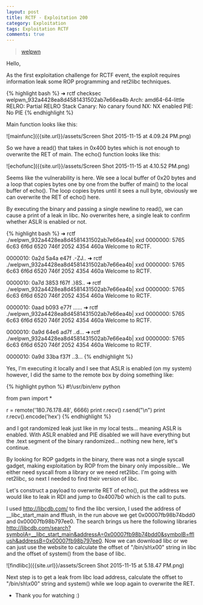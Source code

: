 ```yaml
---
layout: post
title: RCTF - Exploitation 200
category: Exploitation
tags: Exploitation RCTF
comments: true
---
```


> [welpwn]({{site.url}}/assets/welpwn_932a4428ea8d4581431502ab7e66ea4b)

Hello,

As the first exploitation challenge for RCTF event, the exploit requires information leak some ROP programming and ret2libc techniques.

{% highlight bash %}
➜  rctf  checksec welpwn_932a4428ea8d4581431502ab7e66ea4b
    Arch:          amd64-64-little
    RELRO:         Partial RELRO
    Stack Canary:  No canary found
    NX:            NX enabled
    PIE:           No PIE
{% endhighlight %}

Main function looks like this:  

![mainfunc]({{site.url}}/assets/Screen Shot 2015-11-15 at 4.09.24 PM.png)

So we have a read() that takes in 0x400 bytes which is not enough to overwrite the RET of main.
The echo() function looks like this:

![echofunc]({{site.url}}/assets/Screen Shot 2015-11-15 at 4.10.52 PM.png)

Seems like the vulnerability is here. We see a local buffer of 0x20 bytes and a loop that copies bytes one by one from the buffer of main() to the local buffer of echo(). The loop copies bytes until it sees a null byte, obviously we can overwrite the RET of echo() here.

By executing the binary and passing a single newline to read(), we can cause a print of a leak in libc. No overwrites here, a single leak to confirm whether ASLR is enabled or not.

{% highlight bash %}
➜  rctf  ./welpwn_932a4428ea8d4581431502ab7e66ea4b| xxd
0000000: 5765 6c63 6f6d 6520 746f 2052 4354 460a  Welcome to RCTF.

0000010: 0a2d 5a4a e47f                           .-ZJ..
➜  rctf  ./welpwn_932a4428ea8d4581431502ab7e66ea4b| xxd
0000000: 5765 6c63 6f6d 6520 746f 2052 4354 460a  Welcome to RCTF.

0000010: 0a7d 3853 f67f                           .}8S..
➜  rctf  ./welpwn_932a4428ea8d4581431502ab7e66ea4b| xxd
0000000: 5765 6c63 6f6d 6520 746f 2052 4354 460a  Welcome to RCTF.

0000010: 0aad b093 e77f                           ......
➜  rctf  ./welpwn_932a4428ea8d4581431502ab7e66ea4b| xxd
0000000: 5765 6c63 6f6d 6520 746f 2052 4354 460a  Welcome to RCTF.

0000010: 0a9d 64e6 ad7f                           ..d...
➜  rctf  ./welpwn_932a4428ea8d4581431502ab7e66ea4b| xxd
0000000: 5765 6c63 6f6d 6520 746f 2052 4354 460a  Welcome to RCTF.

0000010: 0a9d 33ba f37f                           ..3...
{% endhighlight %}

Yes, I'm executing it locally and I see that ASLR is enabled (on my system) however, I did the same to the remote box by doing something like:

{% highlight python %}
#!/usr/bin/env python

from pwn import *

r = remote('180.76.178.48', 6666)
print r.recv()
r.send("\n")
print r.recv().encode('hex')
{% endhighlight %}

and I got randomized leak just like in my local tests... meaning ASLR is enabled. With ASLR enabled and PIE disabled we will have everything but the .text segment of the binary randomized... nothing new here, let's continue.

By looking for ROP gadgets in the binary, there was not a single syscall gadget, making exploitation by ROP from the binary only impossible... We either need syscall from a library or we need ret2libc. I'm going with ret2libc, so next I needed to find their version of libc.

Let's construct a payload to overwrite RET of echo(), put the address we would like to leak in RDI and jump to 0x4007b0 which is the call to puts.

<script type="text/javascript" src="https://asciinema.org/a/30089.js" id="asciicast-30089" async data-speed="2"></script>

I used http://libcdb.com/ to find the libc version, I used the address of __libc_start_main and fflush, in the run above we get 0x00007fb98b74bdd0 and 0x00007fb98b797ee0. The search brings us here the following libraries http://libcdb.com/search?symbolA=__libc_start_main&addressA=0x00007fb98b74bdd0&symbolB=fflush&addressB=0x00007fb98b797ee0. Now we can download libc or we can just use the website to calculate the offset of "/bin/sh\x00" string in libc and the offset of system() from the base of libc.

![findlibc]({{site.url}}/assets/Screen Shot 2015-11-15 at 5.18.47 PM.png)

Next step is to get a leak from libc load address, calculate the offset to "/bin/sh\x00" string and system() while we loop again to overwrite the RET.

<script type="text/javascript" src="https://asciinema.org/a/30094.js" id="asciicast-30094" async data-speed="2" async></script>

* Thank you for watching :)
